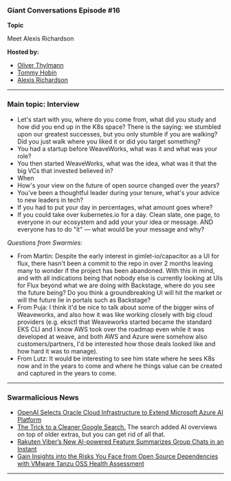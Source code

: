 ### Giant Conversations Episode #16

**Topic** 

Meet Alexis Richardson

**Hosted by:** 

* [Oliver Thylmann](https://twitter.com/othylmann)
* [Tommy Hobin](https://twitter.com/tommyhobin)
* [Alexis Richardson](https://x.com/monadic)

------------------------------------------------------------------------------------------------------------------------------
### Main topic: Interview 

- Let's start with you, where do you come from, what did you study and how did you end up in the K8s space? There is the saying: we stumbled upon our greatest successes, but you only stumble if you are walking? Did you just walk where you liked it or did you target something?
- You had a startup before WeaveWorks, what was it and what was your role?
- You then started WeaveWorks, what was the idea, what was it that the big VCs that invested believed in?
- When 
- How's your view on the future of open source changed over the years?
- You've been a thoughtful leader during your tenure, what's your advice to new leaders in tech? 
- If you had to put your day in percentages, what amount goes where?
- If you could take over kubernetes.io for a day. Clean slate, one page, to everyone in our ecosystem and add your your idea or message. AND everyone has to do "it" — what would be your message and why?

_Questions from Swarmies:_

- From Martin: Despite the early interest in gimlet-io/capacitor as a UI for flux, there hasn't been a commit to the repo in over 2 months leaving many to wonder if the project has been abandoned. With this in mind, and with all indications being that nobody else is currently looking at UIs for Flux beyond what we are doing with Backstage, where do you see the future being? Do you think a groundbreaking UI will hit the market or will the future lie in portals such as Backstage?
- From Puja: I think it'd be nice to talk about some of the bigger wins of Weaveworks, and also how it was like working closely with big cloud providers (e.g. eksctl that Weaveworks started became the standard EKS CLI and I know AWS took over the roadmap even while it was developed at weave, and both AWS and Azure were somehow also customers/partners, I'd be interested how those deals looked like and how hard it was to manage).
- From Lutz: It would be interesting to see him state where he sees K8s now and in the years to come and where he things value can be created and captured in the years to come.

------------------------------------------------------------------------------------------------------------------------------

### Swarmalicious News 

- [OpenAI Selects Oracle Cloud Infrastructure to Extend Microsoft Azure AI Platform](https://www.oracle.com/news/announcement/openai-selects-oracle-cloud-infrastructure-to-extend-microsoft-azure-ai-platform-2024-06-11/)
- [The Trick to a Cleaner Google Search.](https://spectrum.ieee.org/turn-off-ai-overview-google) The search added AI overviews on top of older extras, but you can get rid of all that.
- [Rakuten Viber’s New AI-powered Feature Summarizes Group Chats in an Instant](https://global.rakuten.com/corp/news/press/2024/0411_01.html)
- [Gain Insights into the Risks You Face from Open Source Dependencies with VMware Tanzu OSS Health Assessment](https://tanzu.vmware.com/content/blog/vmware-tanzu-open-source-software-health-assessment)

------------------------------------------------------------------------------------------------------------------------------
